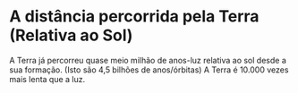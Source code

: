 # A distância percorrida pela Terra (Relativa ao Sol)

A Terra já percorreu quase meio milhão de anos-luz relativa ao sol desde a sua
formação. (Isto são 4,5 bilhões de anos/órbitas) A Terra é 10.000 vezes mais
lenta que a luz.

